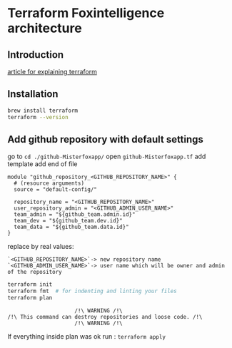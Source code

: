 Terraform Foxintelligence architecture
======================================

## Introduction

[article for explaining terraform](https://blog.gruntwork.io/why-we-use-terraform-and-not-chef-puppet-ansible-saltstack-or-cloudformation-7989dad2865c)


## Installation

```bash
brew install terraform
terraform --version
```

## Add github repository with default settings

go to `cd ./github-Misterfoxapp/`
open `github-Misterfoxapp.tf`
add template add end of file

```
module "github_repository_<GITHUB_REPOSITORY_NAME>" {
  # (resource arguments)
  source = "default-config/"

  repository_name = "<GITHUB_REPOSITORY_NAME>"
  user_repository_admin = "<GITHUB_ADMIN_USER_NAME>"
  team_admin = "${github_team.admin.id}"
  team_dev = "${github_team.dev.id}"
  team_data = "${github_team.data.id}"
}
```

replace by real values:

    `<GITHUB_REPOSITORY_NAME>`-> new repository name
    `<GITHUB_ADMIN_USER_NAME>`-> user name which will be owner and admin of the repository

```bash
terraform init
terraform fmt  # for indenting and linting your files
terraform plan
```

```
                     /!\ WARNING /!\
/!\ This command can destroy repositories and loose code. /!\
                     /!\ WARNING /!\
```

If everything inside plan was ok run : `terraform apply`
